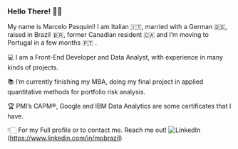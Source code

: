 ### Hello There! 👋🏻

My name is Marcelo Pasquini! 
I am Italian 🇮🇹, married with a German 🇩🇪, raised in Brazil 🇧🇷, former Canadian resident 🇨🇦 
and I’m moving to Portugal in a few months 🇵🇹 .

💻 I am a Front-End Developer and Data Analyst, with experience in many kinds of projects.

📚 I’m currently finishing my MBA, doing my final project in applied quantitative methods for portfolio risk analysis.

🏆 PMI’s CAPM®, Google and IBM Data Analytics are some certificates that I have.

👇🏻 For my Full profile or to contact me. Reach me out!
	<img alt="LinkedIn" src="https://img.shields.io/badge/linkedin-%230077B5.svg?style=for-the-badge&logo=linkedin&logoColor=white"/>(https://www.linkedin.com/in/mpbrazil)
